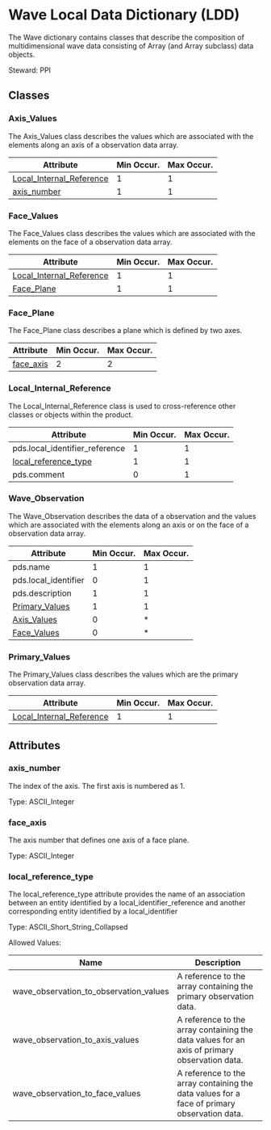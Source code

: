 # Wave Local Data Dictionary (LDD)

The Wave dictionary contains classes that describe the composition of multidimensional wave data consisting of Array (and Array subclass) data objects.

Steward: PPI

## Classes

### Axis_Values
The Axis_Values class describes the values which are associated with the elements along an axis of a observation data array.

Attribute    | Min Occur. | Max Occur.
------------ | ---------- | -----------
[Local_Internal_Reference](#local_internal_reference)  | 1 | 1
[axis_number](#axis_number)  | 1          | 1

### Face_Values
The Face_Values class describes the values which are associated with the elements on the face of a observation data array.

Attribute    | Min Occur. | Max Occur.
------------ | ---------- | -----------
[Local_Internal_Reference](#local_internal_reference)  | 1 | 1
[Face_Plane](#Face_Plane)   | 1          | 1

### Face_Plane
The Face_Plane class describes a plane which is defined by two axes.

Attribute    | Min Occur. | Max Occur.
------------ | ---------- | -----------
[face_axis](#face_axis)    | 2          | 2

### Local_Internal_Reference
The Local_Internal_Reference class is used to cross-reference other classes or objects within the product.

Attribute    | Min Occur. | Max Occur.
------------ | ---------- | -----------
pds.local_identifier_reference | 1 | 1
[local_reference_type](#local_reference_type)      | 1 | 1
pds.comment  | 0          | 1

### Wave_Observation
The Wave_Observation describes the data of a observation and the values which are associated with the elements along an axis or on the face of a observation data array.

Attribute    | Min Occur. | Max Occur.
------------ | ---------- | -----------
pds.name     | 1          | 1
pds.local_identifier | 0  | 1
pds.description | 1       | 1
[Primary_Values](#primary_values) | 1        | 1
[Axis_Values](#axis_values)  | 0          | *
[Face_Values](#face_values)  | 0          | *

### Primary_Values
The Primary_Values class describes the values which are the primary observation data array.

Attribute    | Min Occur. | Max Occur.
------------ | ---------- | -----------
[Local_Internal_Reference](#local_internal_reference) | 1 | 1

## Attributes

### axis_number
The index of the axis. The first axis is numbered as 1.

Type: ASCII_Integer

### face_axis
The axis number that defines one axis of a face plane.

Type: ASCII_Integer

### local_reference_type
The local_reference_type attribute provides the name of an association between an entity identified by a local_identifier_reference and another corresponding entity identified by a local_identifier

Type: ASCII_Short_String_Collapsed

Allowed Values:

Name                                    | Description
--------------------------------------- | ----------------------------
wave_observation_to_observation_values  | A reference to the array containing the primary observation data.
wave_observation_to_axis_values         | A reference to the array containing the data values for an axis of primary observation data.
wave_observation_to_face_values         | A reference to the array containing the data values for a face of primary observation data.
